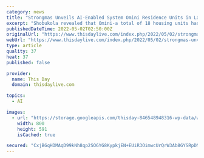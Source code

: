 ```yaml
---
category: news
title: "Strongmas Unveils AI-Enabled System Omini Residence Units in Lagos"
excerpt: "Shobukola revealed that Omini-a total of 18 housing units has an AI surveillance system, automated music stream, smart access, flood, smoke and gas detection system, as well as smart ventilation and air conditioning facilities. For the Managing Director ..."
publishedDateTime: 2022-05-02T02:50:00Z
originalUrl: "https://www.thisdaylive.com/index.php/2022/05/02/strongmas-unveils-ai-enabled-system-omini-residence-units-in-lagos/"
webUrl: "https://www.thisdaylive.com/index.php/2022/05/02/strongmas-unveils-ai-enabled-system-omini-residence-units-in-lagos/"
type: article
quality: 37
heat: 37
published: false

provider:
  name: This Day
  domain: thisdaylive.com

topics:
  - AI

images:
  - url: "https://storage.googleapis.com/thisday-846548948316-wp-data/wp-media/10c18259-final-evening_4-photo-scaled-1.jpg"
    width: 800
    height: 591
    isCached: true

secured: "CxjBGqHDMAqD99kNh8qp2SO6YG8KypkjEN+EUiR3OimwcUrQrW3Ab8GYSRpDM+0XH8LG6XvMZ5xm/7iQcvWYXamu6RCvb4+Z8/BDs1cO6lOhtcK3U8rRgNk5JYoWWZtnZxJ7ONSk+NGEqjGCkUV9vFauU0/gjOm0KhEvmHlHmkG5YLBCyd0pGH5SlWzTcMFN6HPithnJtjAj2ou5T5AaT7ahHIpnkr9BmKPJE/xwpfOP+zCWJzuJaTTDQoYgSDM9Ow5ho3rLjuAa4XjH5jsc/M2VseVIzg1a5kjY6Bb9XWptGTLDG0oArEIHBX8wWkz4zFhrAIPGtbrFWiKiIaJETvC1eQsu+rWTiW6rfuhxWRM=;BnDAPxxAb9oQWf1vQW/LHg=="
---
```


